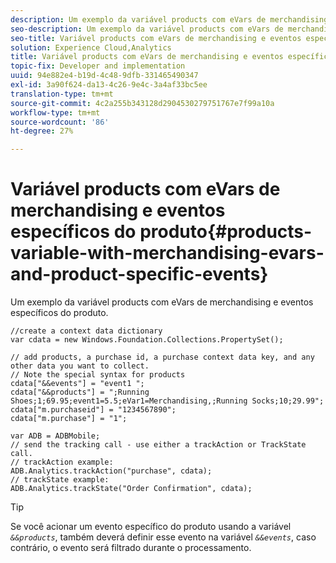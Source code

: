 ```yaml
---
description: Um exemplo da variável products com eVars de merchandising e eventos específicos do produto.
seo-description: Um exemplo da variável products com eVars de merchandising e eventos específicos do produto.
seo-title: Variável products com eVars de merchandising e eventos específicos do produto
solution: Experience Cloud,Analytics
title: Variável products com eVars de merchandising e eventos específicos do produto
topic-fix: Developer and implementation
uuid: 94e882e4-b19d-4c48-9dfb-331465490347
exl-id: 3a90f624-da13-4c26-9e4c-3a4af33bc5ee
translation-type: tm+mt
source-git-commit: 4c2a255b343128d2904530279751767e7f99a10a
workflow-type: tm+mt
source-wordcount: '86'
ht-degree: 27%

---
```


# Variável products com eVars de merchandising e eventos específicos do produto{#products-variable-with-merchandising-evars-and-product-specific-events}

Um exemplo da variável products com eVars de merchandising e eventos específicos do produto.

```
//create a context data dictionary 
var cdata = new Windows.Foundation.Collections.PropertySet(); 
  
// add products, a purchase id, a purchase context data key, and any other data you want to collect. 
// Note the special syntax for products 
cdata["&&events"] = "event1 "; 
cdata["&&products"] = ";Running Shoes;1;69.95;event1=5.5;eVar1=Merchandising,;Running Socks;10;29.99"; 
cdata["m.purchaseid"] = "1234567890"; 
cdata["m.purchase"] = "1"; 
  
var ADB = ADBMobile; 
// send the tracking call - use either a trackAction or TrackState call. 
// trackAction example: 
ADB.Analytics.trackAction("purchase", cdata); 
// trackState example: 
ADB.Analytics.trackState("Order Confirmation", cdata);
```

>[!TIP]
>
>Se você acionar um evento específico do produto usando a variável *`&&products`*, também deverá definir esse evento na variável *`&&events`*, caso contrário, o evento será filtrado durante o processamento.
